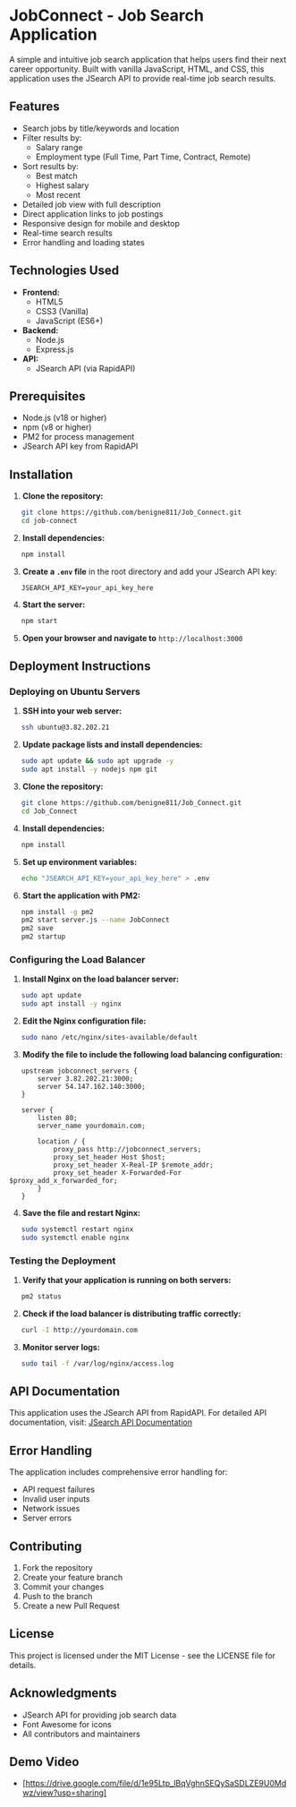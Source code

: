 # JobConnect - Job Search Application

A simple and intuitive job search application that helps users find their next career opportunity. Built with vanilla JavaScript, HTML, and CSS, this application uses the JSearch API to provide real-time job search results.

## Features

- Search jobs by title/keywords and location
- Filter results by:
  - Salary range
  - Employment type (Full Time, Part Time, Contract, Remote)
- Sort results by:
  - Best match
  - Highest salary
  - Most recent
- Detailed job view with full description
- Direct application links to job postings
- Responsive design for mobile and desktop
- Real-time search results
- Error handling and loading states

## Technologies Used

- **Frontend:**
  - HTML5
  - CSS3 (Vanilla)
  - JavaScript (ES6+)
- **Backend:**
  - Node.js
  - Express.js
- **API:**
  - JSearch API (via RapidAPI)

## Prerequisites

- Node.js (v18 or higher)
- npm (v8 or higher)
- PM2 for process management
- JSearch API key from RapidAPI

## Installation

1. **Clone the repository:**

```bash
   git clone https://github.com/benigne811/Job_Connect.git
   cd job-connect
```

2. **Install dependencies:**

```bash
   npm install
```

3. **Create a ****************************************************************`.env`**************************************************************** file** in the root directory and add your JSearch API key:

```
   JSEARCH_API_KEY=your_api_key_here
```

4. **Start the server:**

```bash
   npm start
```

5. **Open your browser and navigate to** `http://localhost:3000`

## Deployment Instructions

### **Deploying on Ubuntu Servers**

1. **SSH into your web server:**

```bash
   ssh ubuntu@3.82.202.21
```

2. **Update package lists and install dependencies:**

```bash
   sudo apt update && sudo apt upgrade -y
   sudo apt install -y nodejs npm git
```

3. **Clone the repository:**

```bash
   git clone https://github.com/benigne811/Job_Connect.git
   cd Job_Connect
```

4. **Install dependencies:**

```bash
   npm install
```

5. **Set up environment variables:**

```bash
   echo "JSEARCH_API_KEY=your_api_key_here" > .env
```

6. **Start the application with PM2:**

```bash
   npm install -g pm2
   pm2 start server.js --name JobConnect
   pm2 save
   pm2 startup
```

### **Configuring the Load Balancer**

1. **Install Nginx on the load balancer server:**

```bash
   sudo apt update
   sudo apt install -y nginx
```

2. **Edit the Nginx configuration file:**

```bash
   sudo nano /etc/nginx/sites-available/default
```

3. **Modify the file to include the following load balancing configuration:**

```
   upstream jobconnect_servers {
       server 3.82.202.21:3000;
       server 54.147.162.140:3000;
   }

   server {
       listen 80;
       server_name yourdomain.com;

       location / {
           proxy_pass http://jobconnect_servers;
           proxy_set_header Host $host;
           proxy_set_header X-Real-IP $remote_addr;
           proxy_set_header X-Forwarded-For $proxy_add_x_forwarded_for;
       }
   }
```

4. **Save the file and restart Nginx:**

```bash
   sudo systemctl restart nginx
   sudo systemctl enable nginx
```

### **Testing the Deployment**

1. **Verify that your application is running on both servers:**

```bash
   pm2 status
```

2. **Check if the load balancer is distributing traffic correctly:**

```bash
   curl -I http://yourdomain.com
```

3. **Monitor server logs:**

```bash
   sudo tail -f /var/log/nginx/access.log
```

## API Documentation

This application uses the JSearch API from RapidAPI. For detailed API documentation, visit:
[JSearch API Documentation](https://rapidapi.com/restyler/api/jsearch)

## Error Handling

The application includes comprehensive error handling for:

- API request failures
- Invalid user inputs
- Network issues
- Server errors

## Contributing

1. Fork the repository
2. Create your feature branch
3. Commit your changes
4. Push to the branch
5. Create a new Pull Request

## License

This project is licensed under the MIT License - see the LICENSE file for details.

## Acknowledgments

- JSearch API for providing job search data
- Font Awesome for icons
- All contributors and maintainers
## Demo Video
- [https://drive.google.com/file/d/1e95Ltp_lBqVghnSEQySaSDLZE9U0Mdwz/view?usp=sharing]
